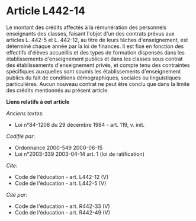 # Article L442-14

Le montant des crédits affectés à la rémunération des personnels enseignants des classes, faisant l'objet d'un des contrats
prévus aux articles L. 442-5 et L. 442-12, au titre de leurs tâches d'enseignement, est déterminé chaque année par la loi de
finances. Il est fixé en fonction des effectifs d'élèves accueillis et des types de formation dispensés dans les
établissements d'enseignement publics et dans les classes sous contrat des établissements d'enseignement privés, et compte
tenu des contraintes spécifiques auxquelles sont soumis les établissements d'enseignement publics du fait de conditions
démographiques, sociales ou linguistiques particulières. Aucun nouveau contrat ne peut être conclu que dans la limite des
crédits mentionnés au présent article.

**Liens relatifs à cet article**

_Anciens textes_:

  - Loi n°84-1208 du 29 décembre 1984 - art. 119, v. init.

_Codifié par_:

  - Ordonnance 2000-549 2000-06-15
  - Loi n°2003-339 2003-04-14 art. 1 (loi de ratification)

_Cite_:

  - Code de l'éducation - art. L442-12 (V)
  - Code de l'éducation - art. L442-5 (V)

_Cité par_:

  - Code de l'éducation - art. R442-33 (V)
  - Code de l'éducation - art. R442-49 (V)
